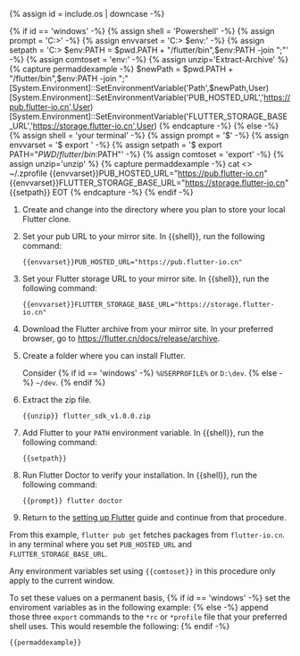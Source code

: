 {% assign id =  include.os | downcase -%}

{% if id == 'windows' -%}
{% assign shell = 'Powershell' -%}
{% assign prompt = 'C:\>' -%}
{% assign envvarset = 'C:\> $env:' -%}
{% assign setpath = 'C:\> $env:PATH = $pwd.PATH + "/flutter/bin",$env:PATH -join ";"' -%}
{% assign comtoset = 'env:' -%}
{% assign unzip='Extract-Archive' %}
{% capture permaddexample -%}
$newPath = $pwd.PATH + "/flutter/bin",$env:PATH -join ";"
[System.Environment]::SetEnvironmentVariable('Path',$newPath,User)
[System.Environment]::SetEnvironmentVariable('PUB_HOSTED_URL','https://pub.flutter-io.cn',User)
[System.Environment]::SetEnvironmentVariable('FLUTTER_STORAGE_BASE_URL','https://storage.flutter-io.cn',User)
{% endcapture -%}
{% else -%}
{% assign shell = 'your terminal' -%}
{% assign prompt = '$' -%}
{% assign envvarset = '$ export ' -%}
{% assign setpath = '$ export PATH="$PWD/flutter/bin:$PATH"' -%}
{% assign comtoset = 'export' -%}
{% assign unzip='unzip' %}
{% capture permaddexample -%}
cat <<EOT >> ~/.zprofile
{{envvarset}}PUB_HOSTED_URL="https://pub.flutter-io.cn"
{{envvarset}}FLUTTER_STORAGE_BASE_URL="https://storage.flutter-io.cn"
{{setpath}}
EOT
{% endcapture -%}
{% endif -%}

<div id="{{id}}" class="tab-pane
  {%- if id == 'windows' %} active {% endif %}"
  role="tabpanel" aria-labelledby="{{id}}-tab" markdown="1">

1. Create and change into the directory where you plan
   to store your local Flutter clone.

1. Set your pub URL to your mirror site.
   In {{shell}}, run the following command:

   ```terminal
   {{envvarset}}PUB_HOSTED_URL="https://pub.flutter-io.cn"
   ```

1. Set your Flutter storage URL to your mirror site.
   In {{shell}}, run the following command:

   ```terminal
   {{envvarset}}FLUTTER_STORAGE_BASE_URL="https://storage.flutter-io.cn"
   ```

1. Download the Flutter archive from your mirror site.
   In your preferred browser, go to https://flutter.cn/docs/release/archive.

1. Create a folder where you can install Flutter.

   Consider
   {% if id == 'windows' -%}
   `%USERPROFILE%` or `D:\dev`.
   {% else -%}
   `~/dev`.
   {% endif %}

1. Extract the zip file.

   ```terminal
   {{unzip}} flutter_sdk_v1.0.0.zip
   ```

1. Add Flutter to your `PATH` environment variable.
   In {{shell}}, run the following command:

   ```terminal
   {{setpath}}
   ```

1. Run Flutter Doctor to verify your installation.
   In {{shell}}, run the following command:

   ```terminal
   {{prompt}} flutter doctor
   ```

1. Return to the [setting up Flutter]({{site.url}}/get-started/editor)
   guide and continue from that procedure.

From this example, `flutter pub get` fetches packages from `flutter-io.cn`.
in any terminal where you set `PUB_HOSTED_URL` and `FLUTTER_STORAGE_BASE_URL`.

Any environment variables set using `{{comtoset}}` in this procedure
only apply to the current window.

To set these values on a permanent basis,
{% if id == 'windows' -%}
set the enviroment variables as in the following example:
{% else -%}
append those three `export` commands to the `*rc` or `*profile`
file that your preferred shell uses. This would resemble the following:
{% endif -%}

```terminal
{{permaddexample}} 
```

</div>
